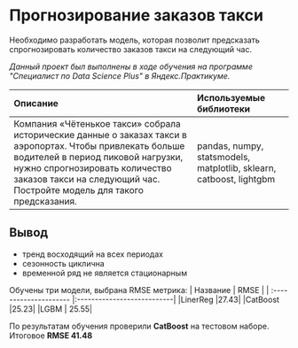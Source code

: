 # Прогнозирование заказов такси

Необходимо разработать модель, которая позволит предсказать спрогнозировать количество заказов такси на следующий час.

*Данный проект был выполнены в ходе обучения на программе "Специалист по Data Science Plus" в Яндекс.Практикуме.*

| Описание           | Используемые библиотеки                     |
| :--------------------- |:---------------------------|
| Компания «Чётенькое такси» собрала исторические данные о заказах такси в аэропортах. Чтобы привлекать больше водителей в период пиковой нагрузки, нужно спрогнозировать количество заказов такси на следующий час. Постройте модель для такого предсказания.| pandas, numpy, statsmodels, matplotlib, sklearn, catboost, lightgbm|

## Вывод
* тренд восходящий на всех периодах
* сезонность циклична
* временной ряд не является стационарным

Обучены три модели, выбрана RMSE метрика:
| Название         | RMSE                    |
| :--------------------- |:---------------------------|
|LinerReg |27.43|
|CatBoost |25.23|
|LGBM | 25.55|

По результатам обучения проверили **CatBoost** на тестовом наборе. Итоговое **RMSE 41.48**

